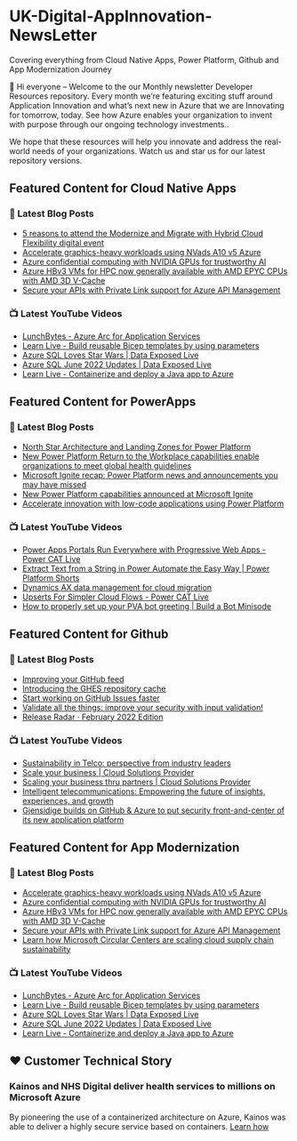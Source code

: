 # UK-Digital-AppInnovation-NewsLetter

Covering everything from Cloud Native Apps, Power Platform, Github and App Modernization Journey

👋 Hi everyone – Welcome to the our Monthly newsletter Developer Resources repository. Every month we’re featuring exciting stuff around Application Innovation and what’s next new in Azure that we are Innovating for tomorrow, today. See how Azure enables your organization to invent with purpose through our ongoing technology investments..


We hope that these resources will help you innovate and address the real-world needs of your organizations. Watch us and star us for our latest repository versions.

## Featured Content for Cloud Native Apps


### 📝 Latest Blog Posts

    
<!-- BLOGCNA:START -->
- [5 reasons to attend the Modernize and Migrate with Hybrid Cloud Flexibility digital event](https://azure.microsoft.com/blog/5-reasons-to-attend-the-modernize-and-migrate-with-hybrid-cloud-flexibility-digital-event/)
- [Accelerate graphics-heavy workloads using NVads A10 v5 Azure ](https://azure.microsoft.com/blog/accelerate-graphicsheavy-workloads-using-nvads-a10-v5-azure/)
- [Azure confidential computing with NVIDIA GPUs for trustworthy AI](https://azure.microsoft.com/blog/azure-confidential-computing-with-nvidia-gpus-for-trustworthy-ai/)
- [Azure HBv3 VMs for HPC now generally available with AMD EPYC CPUs with AMD 3D V-Cache](https://azure.microsoft.com/blog/azure-hbv3-vms-for-hpc-now-generally-available-with-amd-epyc-cpus-with-amd-3d-vcache/)
- [Secure your APIs with Private Link support for Azure API Management ](https://azure.microsoft.com/blog/secure-your-apis-with-private-link-support-for-azure-api-management/)
<!-- BLOGCNA:END -->

### 📺 Latest YouTube Videos

 
<!-- YOUTUBECNA:START -->
- [LunchBytes - Azure Arc for Application Services](https://www.youtube.com/watch?v=GAog-m35-N8)
- [Learn Live - Build reusable Bicep templates by using parameters](https://www.youtube.com/watch?v=Z27yyo18ckQ)
- [Azure SQL Loves Star Wars | Data Exposed Live](https://www.youtube.com/watch?v=1a8wiDg5MOs)
- [Azure SQL June 2022 Updates | Data Exposed Live](https://www.youtube.com/watch?v=_GBwnEyND6M)
- [Learn Live - Containerize and deploy a Java app to Azure](https://www.youtube.com/watch?v=pfjqFhCvg88)
<!-- YOUTUBECNA:END -->

##  Featured Content for PowerApps
### 📝 Latest Blog Posts
<!-- BLOGPOWER:START -->
- [North Star Architecture and Landing Zones for Power Platform](https://cloudblogs.microsoft.com/powerplatform/2022/02/18/north-star-architecture-and-landing-zones-for-power-platform/)
- [New Power Platform Return to the Workplace capabilities enable organizations to meet global health guidelines](https://cloudblogs.microsoft.com/powerplatform/2021/11/30/new-power-platform-return-to-the-workplace-capabilities-enable-organizations-to-meet-global-health-guidelines/)
- [Microsoft Ignite recap: Power Platform news and announcements you may have missed](https://cloudblogs.microsoft.com/powerplatform/2021/11/18/microsoft-ignite-recap-power-platform-news-and-announcements-you-may-have-missed/)
- [New Power Platform capabilities announced at Microsoft Ignite](https://cloudblogs.microsoft.com/powerplatform/2021/11/02/new-power-platform-capabilities-announced-at-microsoft-ignite/)
- [Accelerate innovation with low-code applications using Power Platform](https://cloudblogs.microsoft.com/powerplatform/2021/11/02/accelerate-innovation-with-low-code-applications-using-power-platform/)
<!-- BLOGPOWER:END -->
 ### 📺 Latest YouTube Videos
    
<!-- YOUTUBEPOWER:START -->
- [Power Apps Portals Run Everywhere with Progressive Web Apps - Power CAT Live](https://www.youtube.com/watch?v=_4D8FQr5Qec)
- [Extract Text from a String in Power Automate the Easy Way | Power Platform Shorts](https://www.youtube.com/watch?v=dlHlAny2N1U)
- [Dynamics AX data management for cloud migration](https://www.youtube.com/watch?v=kcVgQq25z4I)
- [Upserts For Simpler Cloud Flows - Power CAT Live](https://www.youtube.com/watch?v=-zPqK5MIwck)
- [How to properly set up your PVA bot greeting | Build a Bot Minisode](https://www.youtube.com/watch?v=7dYUxjLhavo)
<!-- YOUTUBEPOWER:END -->

##  Featured Content for Github
### 📝 Latest Blog Posts
<!-- BLOGGITHUB:START -->
- [Improving your GitHub feed](https://github.blog/2022-03-22-improving-your-github-feed/)
- [Introducing the GHES repository cache](https://github.blog/2022-03-22-introducing-the-ghes-repository-cache/)
- [Start working on GitHub Issues faster](https://github.blog/2022-03-21-start-working-on-github-issues-faster/)
- [Validate all the things: improve your security with input validation!](https://github.blog/2022-03-21-validate-all-things-input-validation/)
- [Release Radar · February 2022 Edition](https://github.blog/2022-03-17-release-radar-feb-2022/)
<!-- BLOGGITHUB:END -->
### 📺 Latest YouTube Videos
<!-- YOUTUBEGITHUB:START -->
- [Sustainability in Telco: perspective from industry leaders](https://www.youtube.com/watch?v=umeu4BkO7EA)
- [Scale your business | Cloud Solutions Provider](https://www.youtube.com/watch?v=yC9d52PsuOg)
- [Scaling your business thru partners | Cloud Solutions Provider](https://www.youtube.com/watch?v=X33C-RV9dZc)
- [Intelligent telecommunications: Empowering the future of insights, experiences, and growth](https://www.youtube.com/watch?v=d568RFbCLz0)
- [Gjensidige builds on GitHub &amp; Azure to put security front-and-center of its new application platform](https://www.youtube.com/watch?v=2vM27KH_jCI)
<!-- YOUTUBEGITHUB:END -->
##  Featured Content for App Modernization
### 📝 Latest Blog Posts
<!-- BLOGAPPMOD:START -->
- [Accelerate graphics-heavy workloads using NVads A10 v5 Azure ](https://azure.microsoft.com/blog/accelerate-graphicsheavy-workloads-using-nvads-a10-v5-azure/)
- [Azure confidential computing with NVIDIA GPUs for trustworthy AI](https://azure.microsoft.com/blog/azure-confidential-computing-with-nvidia-gpus-for-trustworthy-ai/)
- [Azure HBv3 VMs for HPC now generally available with AMD EPYC CPUs with AMD 3D V-Cache](https://azure.microsoft.com/blog/azure-hbv3-vms-for-hpc-now-generally-available-with-amd-epyc-cpus-with-amd-3d-vcache/)
- [Secure your APIs with Private Link support for Azure API Management ](https://azure.microsoft.com/blog/secure-your-apis-with-private-link-support-for-azure-api-management/)
- [Learn how Microsoft Circular Centers are scaling cloud supply chain sustainability](https://azure.microsoft.com/blog/learn-how-microsoft-circular-centers-are-scaling-cloud-supply-chain-sustainability/)
<!-- BLOGAPPMOD:END -->
### 📺 Latest YouTube Videos
<!-- YOUTUBEAPPMOD:START -->
- [LunchBytes - Azure Arc for Application Services](https://www.youtube.com/watch?v=GAog-m35-N8)
- [Learn Live - Build reusable Bicep templates by using parameters](https://www.youtube.com/watch?v=Z27yyo18ckQ)
- [Azure SQL Loves Star Wars | Data Exposed Live](https://www.youtube.com/watch?v=1a8wiDg5MOs)
- [Azure SQL June 2022 Updates | Data Exposed Live](https://www.youtube.com/watch?v=_GBwnEyND6M)
- [Learn Live - Containerize and deploy a Java app to Azure](https://www.youtube.com/watch?v=pfjqFhCvg88)
<!-- YOUTUBEAPPMOD:END -->


## ♥️ Customer Technical Story 

### Kainos and NHS Digital deliver health services to millions on Microsoft Azure

By pioneering the use of a containerized architecture on Azure, Kainos was able to deliver a highly secure service based on containers. [Learn how](https://customers.microsoft.com/en-us/story/1368348549535774520-kainos-and-nhs-digital-deliver-health-services-to-millions-on-microsoft-azure)

